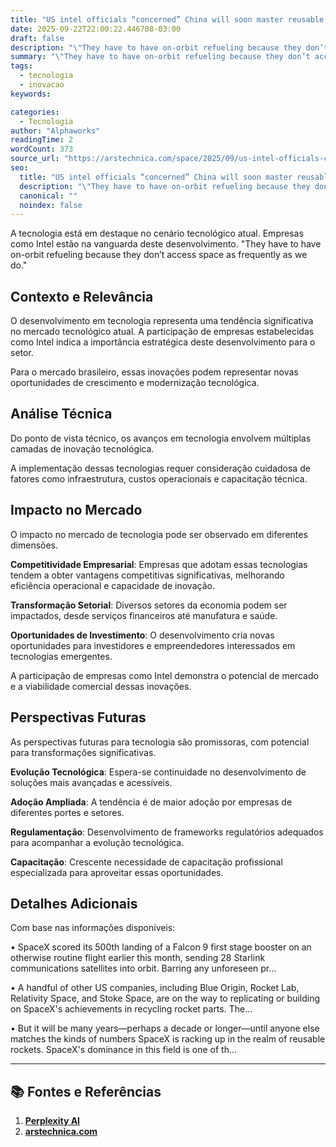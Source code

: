 ```yaml
---
title: "US intel officials “concerned” China will soon master reusable launch"
date: 2025-09-22T22:00:22.446708-03:00
draft: false
description: "\"They have to have on-orbit refueling because they don’t access space as frequently as we do.\""
summary: "\"They have to have on-orbit refueling because they don’t access space as frequently as we do.\""
tags:
  - tecnologia
  - inovacao
keywords:

categories:
  - Tecnologia
author: "Alphaworks"
readingTime: 2
wordCount: 373
source_url: "https://arstechnica.com/space/2025/09/us-intel-officials-cite-reusable-launch-as-difference-maker-with-china/"
seo:
  title: "US intel officials “concerned” China will soon master reusable launch"
  description: "\"They have to have on-orbit refueling because they don’t access space as frequently as we do.\""
  canonical: ""
  noindex: false
---
```


A tecnologia está em destaque no cenário tecnológico atual. Empresas como Intel estão na vanguarda deste desenvolvimento. "They have to have on-orbit refueling because they don’t access space as frequently as we do."

## Contexto e Relevância

O desenvolvimento em tecnologia representa uma tendência significativa no mercado tecnológico atual. A participação de empresas estabelecidas como Intel indica a importância estratégica deste desenvolvimento para o setor.

Para o mercado brasileiro, essas inovações podem representar novas oportunidades de crescimento e modernização tecnológica.
## Análise Técnica

Do ponto de vista técnico, os avanços em tecnologia envolvem múltiplas camadas de inovação tecnológica.



A implementação dessas tecnologias requer consideração cuidadosa de fatores como infraestrutura, custos operacionais e capacitação técnica.
## Impacto no Mercado

O impacto no mercado de tecnologia pode ser observado em diferentes dimensões.

**Competitividade Empresarial**: Empresas que adotam essas tecnologias tendem a obter vantagens competitivas significativas, melhorando eficiência operacional e capacidade de inovação.

**Transformação Setorial**: Diversos setores da economia podem ser impactados, desde serviços financeiros até manufatura e saúde.

**Oportunidades de Investimento**: O desenvolvimento cria novas oportunidades para investidores e empreendedores interessados em tecnologias emergentes.

A participação de empresas como Intel demonstra o potencial de mercado e a viabilidade comercial dessas inovações.
## Perspectivas Futuras

As perspectivas futuras para tecnologia são promissoras, com potencial para transformações significativas.

**Evolução Tecnológica**: Espera-se continuidade no desenvolvimento de soluções mais avançadas e acessíveis.

**Adoção Ampliada**: A tendência é de maior adoção por empresas de diferentes portes e setores.

**Regulamentação**: Desenvolvimento de frameworks regulatórios adequados para acompanhar a evolução tecnológica.

**Capacitação**: Crescente necessidade de capacitação profissional especializada para aproveitar essas oportunidades.
## Detalhes Adicionais

Com base nas informações disponíveis:

• SpaceX scored its 500th landing of a Falcon 9 first stage booster on an otherwise routine flight earlier this month, sending 28 Starlink communications satellites into orbit. Barring any unforeseen pr...

• A handful of other US companies, including Blue Origin, Rocket Lab, Relativity Space, and Stoke Space, are on the way to replicating or building on SpaceX's achievements in recycling rocket parts. The...

• But it will be many years—perhaps a decade or longer—until anyone else matches the kinds of numbers SpaceX is racking up in the realm of reusable rockets. SpaceX's dominance in this field is one of th...



---

## 📚 Fontes e Referências

1. **[Perplexity AI](https://www.perplexity.ai/)**
2. **[arstechnica.com](https://arstechnica.com/space/2025/09/us-intel-officials-cite-reusable-launch-as-difference-maker-with-china/)**

